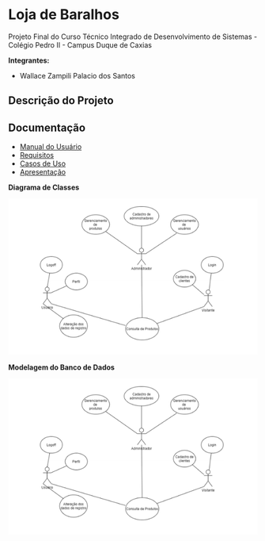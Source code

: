 # Loja de Baralhos

Projeto Final do Curso Técnico Integrado de Desenvolvimento de Sistemas - Colégio Pedro II - Campus Duque de Caxias

**Integrantes:**

 - Wallace Zampili Palacio dos Santos

## Descrição do Projeto



## Documentação

- [Manual do Usuário](manual.md)
- [Requisitos](requisitos.md)
- [Casos de Uso](casos-de-uso.md)
- [Apresentação](apresentacao.pdf)

**Diagrama de Classes**

![Diagrama de Classes](diagrama-generico.png)

**Modelagem do Banco de Dados**

![Diagrama de Banco de Dados](diagrama-generico.png)

